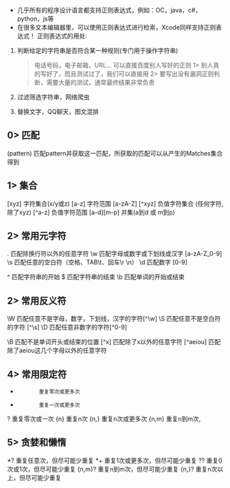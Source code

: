 - 几乎所有的程序设计语言都支持正则表达式，例如：OC，java，c#，python，js等
- 在很多文本编辑器里，可以使用正则表达式进行检索，Xcode同样支持正则表达式！
正则表达式的用处:
1. 判断给定的字符串是否符合某一种规则(专门用于操作字符串)
    > 电话号码，电子邮箱，URL...
    可以直接百度别人写好的正则
    1>     别人真的写好了，而且测试过了，我们可以直接用
    2>    要写出没有漏洞正则判断，需要大量的测试，通常最终结果非常负责

2. 过滤筛选字符串，网络爬虫
3. 替换文字，QQ聊天，图文混排

0>    匹配
--------------------------------------------------------------------------------
(pattern)        匹配pattern并获取这一匹配，所获取的匹配可以从产生的Matches集合得到

1>    集合
--------------------------------------------------------------------------------
[xyz]        字符集合(x/y或z)
[a-z]        字符范围
[a-zA-Z]
[^xyz]        负值字符集合 (任何字符, 除了xyz)
[^a-z]        负值字符范围
[a-d][m-p]  并集(a到d 或 m到p)

2>    常用元字符
--------------------------------------------------------------------------------
.            匹配除换行符以外的任意字符
\w            匹配字母或数字或下划线或汉字 [a-zA-Z_0-9]
\s            匹配任意的空白符（空格、TAB\t、回车\r \n）
\d            匹配数字 [0-9]


^            匹配字符串的开始
$            匹配字符串的结束
\b            匹配单词的开始或结束

2>    常用反义符
--------------------------------------------------------------------------------
\W          匹配任意不是字母，数字，下划线，汉字的字符[^\w]
\S            匹配任意不是空白符的字符 [^\s]
\D            匹配任意非数字的字符[^0-9]


\B            匹配不是单词开头或结束的位置
[^x]        匹配除了x以外的任意字符
[^aeiou]    匹配除了aeiou这几个字母以外的任意字符



4>    常用限定符
--------------------------------------------------------------------------------
*            重复零次或更多次
+            重复一次或更多次
?            重复零次或一次
{n}            重复n次
{n,}        重复n次或更多次
{n,m}        重复n到m次,

5>    贪婪和懒惰
--------------------------------------------------------------------------------
*?            重复任意次，但尽可能少重复
*+            重复1次或更多次，但尽可能少重复
??            重复0次或1次，但尽可能少重复
{n,m}?      重复n到m次，但尽可能少重复
{n,}?        重复n次以上，但尽可能少重复
